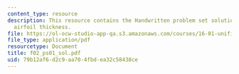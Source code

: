 ```yaml
---
content_type: resource
description: This resource contains the Handwritten problem set solution based on
  airfoil thickness.
file: https://ol-ocw-studio-app-qa.s3.amazonaws.com/courses/16-01-unified-engineering-i-ii-iii-iv-fall-2005-spring-2006/79b12af6d2c9aa704fbdea32c58438ce_f02_ps01_sol.pdf
file_type: application/pdf
resourcetype: Document
title: f02_ps01_sol.pdf
uid: 79b12af6-d2c9-aa70-4fbd-ea32c58438ce
---
```

